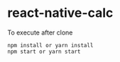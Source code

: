 # react-native-calc

To execute after clone

    npm install or yarn install
    npm start or yarn start
